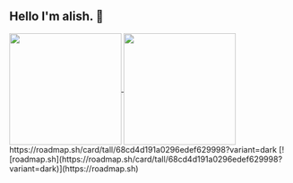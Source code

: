 ## Hello I'm alish. 👋
<a href="https://github.com/anuraghazra/github-readme-stats">
  <img height=200 align="center" src="https://github-readme-stats.vercel.app/api?username=AlishGoroglu0" />
</a>
<a href="https://github.com/anuraghazra/convoychat">
  <img height=200 align="center" src="https://github-readme-stats.vercel.app/api/top-langs?username=AlishGoroglu0&layout=compact&langs_count=8&card_width=320" />
</a>

<a>
https://roadmap.sh/card/tall/68cd4d191a0296edef629998?variant=dark
  [![roadmap.sh](https://roadmap.sh/card/tall/68cd4d191a0296edef629998?variant=dark)](https://roadmap.sh)
</a>
